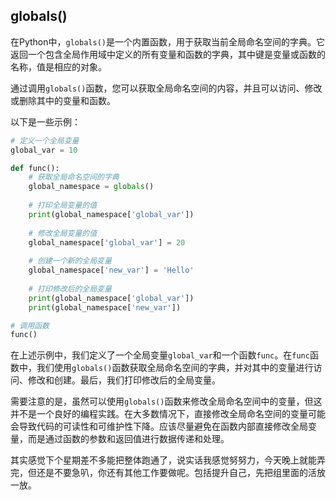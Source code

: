 ## globals()

在Python中，`globals()`是一个内置函数，用于获取当前全局命名空间的字典。它返回一个包含全局作用域中定义的所有变量和函数的字典，其中键是变量或函数的名称，值是相应的对象。

通过调用`globals()`函数，您可以获取全局命名空间的内容，并且可以访问、修改或删除其中的变量和函数。

以下是一些示例：

```python
# 定义一个全局变量
global_var = 10

def func():
    # 获取全局命名空间的字典
    global_namespace = globals()
    
    # 打印全局变量的值
    print(global_namespace['global_var'])
    
    # 修改全局变量的值
    global_namespace['global_var'] = 20
    
    # 创建一个新的全局变量
    global_namespace['new_var'] = 'Hello'
    
    # 打印修改后的全局变量
    print(global_namespace['global_var'])
    print(global_namespace['new_var'])

# 调用函数
func()
```

在上述示例中，我们定义了一个全局变量`global_var`和一个函数`func`。在`func`函数中，我们使用`globals()`函数获取全局命名空间的字典，并对其中的变量进行访问、修改和创建。最后，我们打印修改后的全局变量。

需要注意的是，虽然可以使用`globals()`函数来修改全局命名空间中的变量，但这并不是一个良好的编程实践。在大多数情况下，直接修改全局命名空间的变量可能会导致代码的可读性和可维护性下降。应该尽量避免在函数内部直接修改全局变量，而是通过函数的参数和返回值进行数据传递和处理。 

其实感觉下个星期差不多能把整体跑通了，说实话我感觉努努力，今天晚上就能弄完，但还是不要急叭，你还有其他工作要做呢。包括提升自己，先把组里面的活放一放。